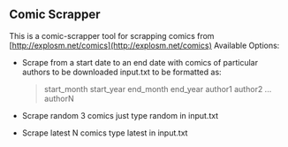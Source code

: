 ## Comic Scrapper
This is a comic-scrapper tool for scrapping comics from [http://explosm.net/comics](http://explosm.net/comics)
Available Options:

 - Scrape from a start date to an end date with comics of particular authors to be downloaded input.txt to be formatted as:
	

	> start_month start_year
	>  end_month end_year
	>   author1 author2 ... authorN
- Scrape random 3 comics just type random in input.txt
- Scrape latest N comics type latest in input.txt

